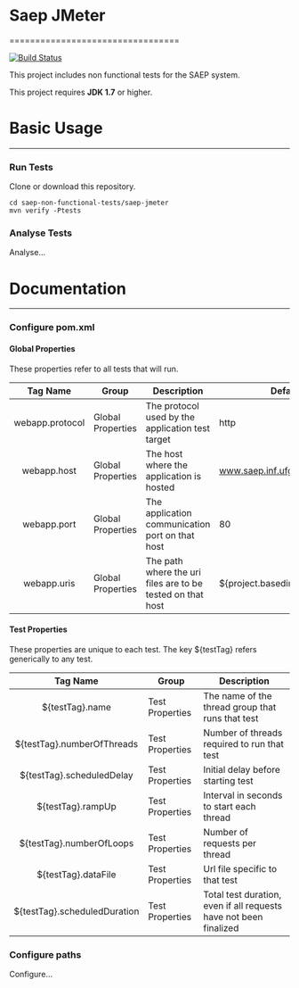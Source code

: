 # Saep JMeter
=================================


[![Build Status](https://travis-ci.org/jhemarcos/saep-non-functional-tests.svg?branch=master)](https://travis-ci.org/jhemarcos/saep-non-functional-tests)

This project includes non functional tests for the SAEP system.

This project requires **JDK 1.7** or higher.

# Basic Usage
-----
### Run Tests

Clone or download this repository.

```
cd saep-non-functional-tests/saep-jmeter
mvn verify -Ptests
```


### Analyse Tests

Analyse...


# Documentation
-----
### Configure pom.xml

#### Global Properties
These properties refer to all tests that will run.

|     Tag Name    | Group             | Description                                                | Default Value                             |
|:---------------:|-------------------|------------------------------------------------------------|-------------------------------------------|
| webapp.protocol | Global Properties | The protocol used by the application test target           | http                                      |
| webapp.host     | Global Properties |                   The host where the application is hosted |                       www.saep.inf.ufg.br |
| webapp.port     | Global Properties |            The application communication port on that host |                                        80 |
| webapp.uris     | Global Properties | The path where the uri files are to be tested on that host | ${project.basedir}/src/test/uris/uris.txt |

#### Test Properties
These properties are unique to each test. The key ${testTag} refers generically to any test.

|           Tag Name           | Group           | Description                                                       |
|:----------------------------:|-----------------|-------------------------------------------------------------------|
| ${testTag}.name              | Test Properties | The name of the thread group that runs that test                  |
| ${testTag}.numberOfThreads   | Test Properties |                       Number of threads required to run that test |
| ${testTag}.scheduledDelay    | Test Properties |                                Initial delay before starting test |
| ${testTag}.rampUp            | Test Properties |                          Interval in seconds to start each thread |
| ${testTag}.numberOfLoops     | Test Properties | Number of requests per thread                                     |
| ${testTag}.dataFile          | Test Properties | Url file specific to that test                                    |
| ${testTag}.scheduledDuration | Test Properties | Total test duration, even if all requests have not been finalized |

### Configure paths
Configure...
